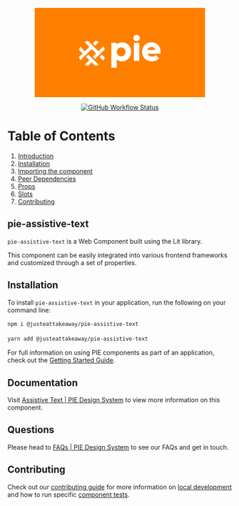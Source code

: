 <p align="center">
  <img align="center" src="../../../readme_image.png" height="200" alt="">
</p>

<p align="center">
  <a href="https://www.npmjs.com/@justeattakeaway/pie-assistive-text">
    <img alt="GitHub Workflow Status" src="https://img.shields.io/npm/v/@justeattakeaway/pie-assistive-text.svg">
  </a>
</p>

# Table of Contents

1. [Introduction](#pie-assistive-text)
2. [Installation](#installation)
3. [Importing the component](#importing-the-component)
4. [Peer Dependencies](#peer-dependencies)
5. [Props](#props)
6. [Slots](#slots)
6. [Contributing](#contributing)

## pie-assistive-text

`pie-assistive-text` is a Web Component built using the Lit library.

This component can be easily integrated into various frontend frameworks and customized through a set of properties.


## Installation

To install `pie-assistive-text` in your application, run the following on your command line:

```bash
npm i @justeattakeaway/pie-assistive-text

yarn add @justeattakeaway/pie-assistive-text
```

For full information on using PIE components as part of an application, check out the [Getting Started Guide](https://github.com/justeattakeaway/pie/wiki/Getting-started-with-PIE-Web-Components).

## Documentation

Visit  [Assistive Text | PIE Design System](https://pie.design/components/assistive-text/code) to view more information on this component.

## Questions

Please head to [FAQs | PIE Design System](https://pie.design/support/contact-us/) to see our FAQs and get in touch.

## Contributing

Check out our [contributing guide](https://github.com/justeattakeaway/pie/wiki/Contributing-Guide) for more information on [local development](https://github.com/justeattakeaway/pie/wiki/Contributing-Guide#local-development) and how to run specific [component tests](https://github.com/justeattakeaway/pie/wiki/Contributing-Guide#testing).
